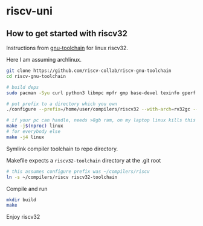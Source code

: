 # riscv-uni

## How to get started with riscv32

Instructions from [gnu-toolchain](https://github.com/riscv-collab/riscv-gnu-toolchain) for linux riscv32.

Here I am assuming archlinux.

```sh
git clone https://github.com/riscv-collab/riscv-gnu-toolchain
cd riscv-gnu-toolchain

# build deps
sudo pacman -Syu curl python3 libmpc mpfr gmp base-devel texinfo gperf patchutils bc zlib expat libslirp qemu-full clang llvm lld

# put prefix to a directory which you own
./configure --prefix=/home/user/compilers/riscv32 --with-arch=rv32gc --with-abi=ilp32d

# if your pc can handle, needs >8gb ram, on my laptop linux kills this make process
make -j$(nproc) linux
# for everybody else
make -j4 linux

```

Symlink compiler toolchain to repo directory.

Makefile expects a `riscv32-toolchain` directory at the .git root

```sh
# this assumes configure prefix was ~/compilers/riscv
ln -s ~/compilers/riscv riscv32-toolchain
```

Compile and run

```sh
mkdir build
make
```

Enjoy riscv32
